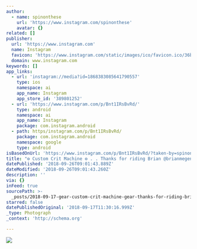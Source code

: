 ```yaml
---
author:
  - name: spinonthese
    url: 'https://www.instagram.com/spinonthese'
    avatar: {}
related: []
publisher:
  url: 'https://www.instagram.com'
  name: Instagram
  favicon: 'https://www.instagram.com/static/images/ico/favicon.ico/36b3ee2d91ed.ico'
  domain: www.instagram.com
keywords: []
app_links:
  - url: 'instagram://media?id=1868383085641790557'
    type: ios
    namespace: ai
    app_name: Instagram
    app_store_id: '389801252'
  - url: 'https://www.instagram.com/p/Bnt1IRsBvRd/'
    type: android
    namespace: ai
    app_name: Instagram
    package: com.instagram.android
  - path: https/instagram.com/p/Bnt1IRsBvRd/
    package: com.instagram.android
    namespace: google
    type: android
isBasedOnUrl: 'https://www.instagram.com/p/Bnt1IRsBvRd/?taken-by=spinonthese'
title: "⚙️ Custom Crit Machine ⚙️ . . Thanks for riding Brian @brianmegens \uD83D\uDCAA . . #SpinOnThese #winonthese #FatBoys \uD83D\uDE4C"
datePublished: '2018-09-26T09:01:43.889Z'
dateModified: '2018-09-26T09:01:43.260Z'
description: ''
via: {}
inFeed: true
sourcePath: >-
  _posts/2018-09-17-gear-custom-crit-machine-gear-thanks-for-riding-brian-brian.md
starred: false
datePublishedOriginal: '2018-09-17T11:30:16.999Z'
_type: Photograph
_context: 'http://schema.org'

---
```

![](https://imgflo.herokuapp.com/graph/2b2431f8e7ba7b0/39646edf71709c58bb1e769747a654d7/noop.jpg?input=https%3A%2F%2Fscontent-iad3-1.cdninstagram.com%2Fvp%2Fc326a1a322bf9c2beb0aa1c645b08a28%2F5C3975AC%2Ft51.2885-15%2Fe35%2F40407464_248246239216685_3504907445132443753_n.jpg)